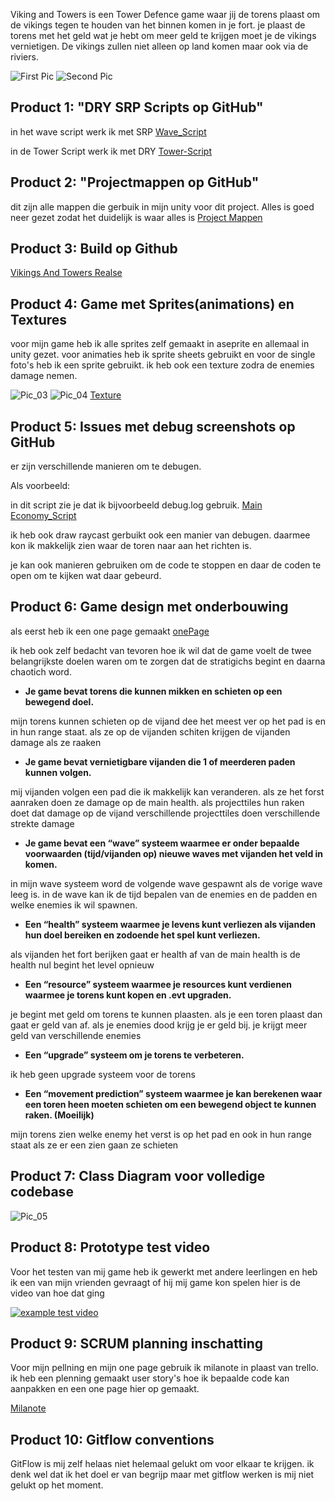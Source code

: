 Viking and Towers is een Tower Defence game waar jij de torens plaast om de vikings tegen te houden van het binnen komen in je fort.
je plaast de torens met het geld wat je hebt om meer geld te krijgen moet je de vikings vernietigen. De vikings zullen niet alleen op land komen maar ook via de riviers.

![First Pic](TowerDefence_Pics/Pic_01.png)
![Second Pic](TowerDefence_Pics/Pic_02.png)

## Product 1: "DRY SRP Scripts op GitHub"

in het wave script werk ik met SRP
[Wave_Script](Tower_Defence_Game/Assets/Scripts/Wave_Scripts/Wave_Script.cs)

in de Tower Script werk ik met DRY
[Tower-Script](Tower_Defence_Game/Assets/Scripts/Tower_Scripts/Towers_Script.cs)

## Product 2: "Projectmappen op GitHub"

dit zijn alle mappen die gerbuik in mijn unity voor dit project. Alles is goed neer gezet zodat het duidelijk is waar alles is
[Project Mappen](Tower_Defence_Game/Assets)

## Product 3: Build op Github

[Vikings And Towers Realse](https://github.com/Luuk-Gunnewijk/SD2B_Tower_Defence_Game/releases/tag/1.0)

## Product 4: Game met Sprites(animations) en Textures 

voor mijn game heb ik alle sprites zelf gemaakt in aseprite en allemaal in unity gezet. voor animaties heb ik sprite sheets gebruikt en voor de single foto's heb ik een sprite gebruikt. ik heb ook een texture zodra de enemies damage nemen.

![Pic_03](TowerDefence_Pics/Pic_03.png)
![Pic_04](TowerDefence_Pics/Pic_04.png)
[Texture](Tower_Defence_Game/Assets/Graphics/Materials/WhiteMat.mat)

## Product 5: Issues met debug screenshots op GitHub 

er zijn verschillende manieren om te debugen. 

Als voorbeeld:

in dit script zie je dat ik bijvoorbeeld debug.log gebruik.
[Main Economy_Script](Tower_Defence_Game/Assets/Scripts/Economy_Scripts/Main_Economy_Script.cs)

ik heb ook draw raycast gerbuikt ook een manier van debugen.
daarmee kon ik makkelijk zien waar de toren naar aan het richten is.


je kan ook manieren gebruiken om de code te stoppen en daar de coden te open om te kijken wat daar gebeurd.

## Product 6: Game design met onderbouwing 

als eerst heb ik een one page gemaakt
[onePage](https://app.milanote.com/1QEZGp1tOjdeaP/one-page)

ik heb ook zelf bedacht van tevoren hoe ik wil dat de game voelt de twee belangrijkste doelen waren om te zorgen dat de stratigichs begint en daarna chaotich word.

*  **Je game bevat torens die kunnen mikken en schieten op een bewegend doel.** 

mijn torens kunnen schieten op de vijand dee het meest ver op het pad is en in hun range staat. als ze op de vijanden schiten krijgen de vijanden damage als ze raaken

*  **Je game bevat vernietigbare vijanden die 1 of meerderen paden kunnen volgen.**  

mij vijanden volgen een pad die ik makkelijk kan veranderen. als ze het forst aanraken doen ze damage op de main health. als projecttiles hun raken doet dat damage op de vijand verschillende projecttiles doen verschillende strekte damage

*  **Je game bevat een “wave” systeem waarmee er onder bepaalde voorwaarden (tijd/vijanden op) nieuwe waves met vijanden het veld in komen.**

in mijn wave systeem word de volgende wave gespawnt als de vorige wave leeg is. in de wave kan ik de tijd bepalen van de enemies en de padden en welke enemies ik wil spawnen.

*  **Een “health” systeem waarmee je levens kunt verliezen als vijanden hun doel bereiken en zodoende het spel kunt verliezen.** 

als vijanden het fort berijken gaat er health af van de main health is de health nul begint het level opnieuw

*  **Een “resource” systeem waarmee je resources kunt verdienen waarmee je torens kunt kopen en .evt upgraden.**

je begint met geld om torens te kunnen plaasten. als je een toren plaast dan gaat er geld van af. als je enemies dood krijg je er geld bij. je krijgt meer geld van verschillende enemies

*  **Een “upgrade” systeem om je torens te verbeteren.**

ik heb geen upgrade systeem voor de torens

*  **Een “movement prediction” systeem waarmee je kan berekenen waar een toren heen moeten schieten om een bewegend object te kunnen raken. (Moeilijk)**

mijn torens zien welke enemy het verst is op het pad en ook in hun range staat als ze er een zien gaan ze schieten

## Product 7: Class Diagram voor volledige codebase 

![Pic_05](TowerDefence_Pics/Pic_05.png)

## Product 8: Prototype test video

Voor het testen van mij game heb ik gewerkt met andere leerlingen en heb ik een van mijn vrienden gevraagt of hij mij game kon spelen hier is de video van hoe dat ging

[![example test video](https://ucarecdn.com/dbdc3ad0-f375-40ad-8987-9e6451b28b50/)](https://www.youtube.com/watch?v=CzzRML1swF0)

## Product 9: SCRUM planning inschatting 

Voor mijn pellning en mijn one page gebruik ik milanote in plaast van trello. ik heb een plenning gemaakt user story's hoe ik bepaalde code kan aanpakken en een one page hier op gemaakt.

[Milanote](https://app.milanote.com/1QExQw1aKhg17j/bo)

## Product 10: Gitflow conventions

GitFlow is mij zelf helaas niet helemaal gelukt om voor elkaar te krijgen. ik denk wel dat ik het doel er van begrijp maar met gitflow werken is mij niet gelukt op het moment.